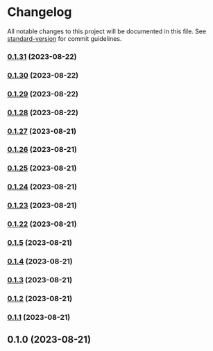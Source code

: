 # Changelog

All notable changes to this project will be documented in this file. See [standard-version](https://github.com/conventional-changelog/standard-version) for commit guidelines.

### [0.1.31](https://github.com/bastion-wallet/sdk/compare/v0.1.30...v0.1.31) (2023-08-22)

### [0.1.30](https://github.com/bastion-wallet/sdk/compare/v0.1.29...v0.1.30) (2023-08-22)

### [0.1.29](https://github.com/bastion-wallet/sdk/compare/v0.1.28...v0.1.29) (2023-08-22)

### [0.1.28](https://github.com/bastion-wallet/sdk/compare/v0.1.27...v0.1.28) (2023-08-22)

### [0.1.27](https://github.com/bastion-wallet/sdk/compare/v0.1.26...v0.1.27) (2023-08-21)

### [0.1.26](https://github.com/bastion-wallet/sdk/compare/v0.1.25...v0.1.26) (2023-08-21)

### [0.1.25](https://github.com/bastion-wallet/sdk/compare/v0.1.24...v0.1.25) (2023-08-21)

### [0.1.24](https://github.com/bastion-wallet/sdk/compare/v0.1.23...v0.1.24) (2023-08-21)

### [0.1.23](https://github.com/bastion-wallet/sdk/compare/v0.1.22...v0.1.23) (2023-08-21)

### [0.1.22](https://github.com/bastion-wallet/sdk/compare/v0.1.0...v0.1.22) (2023-08-21)

### [0.1.5](https://github.com/bastion-wallet/sdk/compare/v0.1.4...v0.1.5) (2023-08-21)

### [0.1.4](https://github.com/bastion-wallet/sdk/compare/v0.1.3...v0.1.4) (2023-08-21)

### [0.1.3](https://github.com/bastion-wallet/sdk/compare/v0.1.2...v0.1.3) (2023-08-21)

### [0.1.2](https://github.com/bastion-wallet/sdk/compare/v0.1.1...v0.1.2) (2023-08-21)

### [0.1.1](https://github.com/bastion-wallet/sdk/compare/v0.1.0...v0.1.1) (2023-08-21)

## 0.1.0 (2023-08-21)

